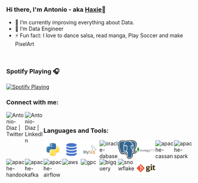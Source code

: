 ### Hi there, I'm Antonio - aka [Haxie][twitter]👋


- 🌱 I’m currently improving everything about Data.
- 👯 I’m Data Engineer
- ⚡ Fun fact: I love to dance salsa, read manga, Play Soccer and make PixelArt
<br />

### Spotify Playing 🎧

[<img src="https://spotify-ecru.vercel.app/api/spotify" alt="Spotify Playing" width="350" />](https://open.spotify.com/user/haxie12)
<br />

### Connect with me:

[<img align="left" alt="Antonio-Diaz | Twitter" width="50px" src="https://cdn.jsdelivr.net/npm/simple-icons@v3/icons/twitter.svg" />][twitter]
[<img align="left" alt="Antonio-Diaz | LinkedIn" width="50px" src="https://cdn.jsdelivr.net/npm/simple-icons@v3/icons/linkedin.svg" />][linkedin]
<br />

### Languages and Tools:

<img align="left" alt="Python" height="50" width="50" src="https://raw.githubusercontent.com/github/explore/80688e429a7d4ef2fca1e82350fe8e3517d3494d/topics/python/python.png"/>
<img align="left" alt="SQL" height="50" width="50" src="https://raw.githubusercontent.com/github/explore/80688e429a7d4ef2fca1e82350fe8e3517d3494d/topics/sql/sql.png" />
<img align="left" alt="MySQL" height="50" width="50" src="https://raw.githubusercontent.com/github/explore/80688e429a7d4ef2fca1e82350fe8e3517d3494d/topics/mysql/mysql.png" />
<img align="left" alt="oracle-dabase" height="50" width="50" src="https://e7.pngegg.com/pngimages/261/825/png-clipart-logo-sail-racing-oracle-tee-grey-violet-brand-font-angle-oracle-database-book-angle-text.png" />
<img align="left" alt="postgresql" size="50" width="50" height="50" src="https://raw.githubusercontent.com/github/explore/80688e429a7d4ef2fca1e82350fe8e3517d3494d/topics/postgresql/postgresql.png" />
<img align="left" alt="mongodb" height="50" width="50" src="https://raw.githubusercontent.com/github/explore/80688e429a7d4ef2fca1e82350fe8e3517d3494d/topics/mongodb/mongodb.png"  />
<img align="left" alt="apache-cassandra" height="50" width="50" src="https://cassandra.apache.org/assets/img/logo-white.svg"/>
<img align="left" alt="apache-spark" height="50" width="50" src="https://spark.apache.org/images/spark-logo-rev.svg"/>
<img align="left" alt="apache-handoop" height="50" width="50" src="https://hadoop.apache.org/hadoop-logo.jpg"/>
<img align="left" alt="apache-kafka" height="50" width="50" src="https://kafka.apache.org/logos/kafka_logo--simple.png" />
<img align="left" alt="apache-airflow" height="50" width="50" src="https://image.pngaaa.com/50/4940050-middle.png"/>
<img align="left" alt="aws" height="50" width="50" src="https://banner2.cleanpng.com/20180821/kug/kisspng-amazon-com-amazon-web-services-cloud-computing-ama-amazonwebserviceslogo-svg-apptractor-5b7c13d387d6a5.7766254115348581955564.jpg" />
<img align="left" alt="gpc" height="50" width="50" src="https://e7.pngegg.com/pngimages/875/440/png-clipart-logo-google-cloud-platform-cloud-computing-font-cloud-computing-text-cloud.png/>
<img align="left" alt="redshift" height="50" width="50" src="https://www.clipartmax.com/png/middle/200-2006597_data-warehouse-em-nuvem-com-o-amazon-redshift-amazon-redshift-logo.png" />
<img align="left" alt="bigquery" height="50" width="50" src="https://www.vectorlogo.zone/logos/google_bigquery/google_bigquery-ar21.png" />
<img align="left" alt="snowflake" height="50" width="50" src="https://upload.wikimedia.org/wikipedia/commons/thumb/f/ff/Snowflake_Logo.svg/2560px-Snowflake_Logo.svg.png"/>
<img align="left" alt="Git" height="50" width="50" src="https://raw.githubusercontent.com/github/explore/80688e429a7d4ef2fca1e82350fe8e3517d3494d/topics/git/git.png" />

<br />
<br />

[twitter]: https://twitter.com/AzHaxie
[linkedin]: https://linkedin.com/in/j-antonio-udiaz/

